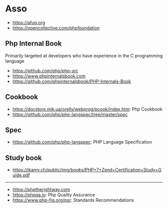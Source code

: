 # Asso

- https://afup.org
- https://opencollective.com/phpfoundation

## Php Internal Book
Primarily targeted at developers who have experience in the C programming language 
* https://github.com/php/php-src
* https://www.phpinternalsbook.com
* https://github.com/phpinternalsbook/PHP-Internals-Book

## Cookbook
- https://docstore.mik.ua/orelly/webprog/pcook/index.htm: Php Cookbook
- https://github.com/php/php-langspec/tree/master/spec

## Spec
- https://github.com/php/php-langspec: PHP Language Specification

## Study book
* https://ikamy.ch/public/img/books/PHP+7+Zend+Certification+Study+Guide.pdf

---
- https://phptherightway.com
- https://phpqa.io: Php Quality Assurance
- https://www.php-fig.org/psr: Standards Recommendations
